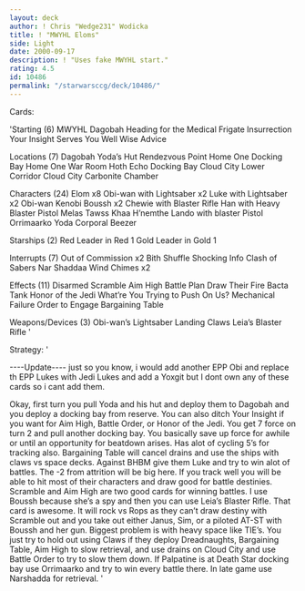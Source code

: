 ```yaml
---
layout: deck
author: ! Chris "Wedge231" Wodicka
title: ! "MWYHL Eloms"
side: Light
date: 2000-09-17
description: ! "Uses fake MWYHL start."
rating: 4.5
id: 10486
permalink: "/starwarsccg/deck/10486/"
---
```

Cards: 

'Starting (6)
MWYHL
Dagobah
Heading for the Medical Frigate
Insurrection
Your Insight Serves You Well
Wise Advice

Locations (7)
Dagobah Yoda’s Hut
Rendezvous Point
Home One Docking Bay
Home One War Room
Hoth Echo Docking Bay
Cloud City Lower Corridor
Cloud City Carbonite Chamber

Characters (24)
Elom x8
Obi-wan with Lightsaber x2
Luke with Lightsaber x2
Obi-wan Kenobi
Boussh x2
Chewie with Blaster Rifle
Han with Heavy Blaster Pistol
Melas
Tawss Khaa
H’nemthe
Lando with blaster Pistol
Orrimaarko
Yoda
Corporal Beezer

Starships (2)
Red Leader in Red 1
Gold Leader in Gold 1

Interrupts (7)
Out of Commission x2
Bith Shuffle
Shocking Info
Clash of Sabers
Nar Shaddaa Wind Chimes x2

Effects (11)
Disarmed
Scramble
Aim High
Battle Plan
Draw Their Fire
Bacta Tank
Honor of the Jedi
What’re You Trying to Push On Us?
Mechanical Failure
Order to Engage
Bargaining Table

Weapons/Devices (3)
Obi-wan’s Lightsaber
Landing Claws
Leia’s Blaster Rifle '

Strategy: '

----Update----
just so you know, i would add another EPP Obi and replace th EPP Lukes with Jedi Lukes and add a Yoxgit but I dont own any of these cards so i cant add them.

Okay, first turn you pull Yoda and his hut and deploy them to Dagobah and you deploy a docking bay from reserve. You can also ditch Your Insight if you want for Aim High, Battle Order, or Honor of the Jedi. You get 7 force on turn 2 and pull another docking bay. You basically save up force for awhile or until an opportunity for beatdown arises. Has alot of cycling 5’s for tracking also.
Bargaining Table will cancel drains and use the ships with claws vs space decks. Against BHBM give them Luke and try to win alot of battles. The -2 from attrition will be big here. If you track well you will be able to hit most of their characters and draw good for battle destinies. Scramble and Aim High are two good cards for winning battles. I use Boussh because she’s a spy and then you can use Leia’s Blaster Rifle. That card is awesome. It will rock vs Rops as they can’t draw destiny with Scramble out and you take out either Janus, Sim, or a piloted AT-ST with Boussh and her gun. Biggest problem is with heavy space like TIE’s. You just try to hold out using Claws if they deploy Dreadnaughts, Bargaining Table, Aim High to slow retrieval, and use drains on Cloud City and use Battle Order to try to slow them down. If Palpatine is at Death Star docking bay use Orrimaarko and try to win every battle there. In late game use Narshadda for retrieval.    '
